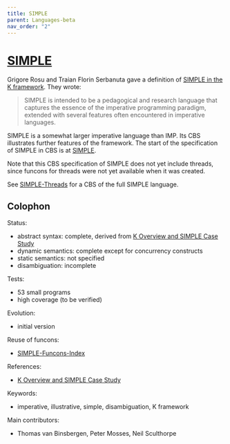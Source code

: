 ```yaml
---
title: SIMPLE
parent: Languages-beta
nav_order: "2"
---
```


[SIMPLE]
========

Grigore Rosu and Traian Florin Serbanuta gave a definition of
[SIMPLE in the K framework]. They wrote:

> SIMPLE is intended to be a pedagogical and research language that captures
> the essence of the imperative programming paradigm, extended with several
> features often encountered in imperative languages.

SIMPLE is a somewhat larger imperative language than IMP. Its CBS illustrates
further features of the framework. The start of the specification of SIMPLE in
CBS is at [SIMPLE].

Note that this CBS specification of SIMPLE does not yet include threads, since
funcons for threads were not yet available when it was created.

See [SIMPLE-Threads] for a CBS of the full SIMPLE language.

Colophon
--------

Status:
  - abstract syntax:   complete, derived from [K Overview and SIMPLE Case Study]
  - dynamic semantics: complete except for concurrency constructs
  - static semantics:  not specified
  - disambiguation:    incomplete

Tests:
  - 53 small programs
  - high coverage (to be verified)

Evolution:
  - initial version

Reuse of funcons:
  - [SIMPLE-Funcons-Index]

References:
  - [K Overview and SIMPLE Case Study]

Keywords:
  - imperative, illustrative, simple, disambiguation, K framework

Main contributors:
  - Thomas van Binsbergen, Peter Mosses, Neil Sculthorpe

[K Overview and SIMPLE Case Study]:  http://dx.doi.org/10.1016/j.entcs.2014.05.002
[SIMPLE in the K framework]: http://fsl.cs.illinois.edu/index.php/K_Overview_and_SIMPLE_Case_Study

[SIMPLE]:               SIMPLE-cbs/SIMPLE/SIMPLE-Start
[SIMPLE-Funcons-Index]: SIMPLE-cbs/SIMPLE/SIMPLE-Funcons-Index

[SIMPLE-Threads]: ../Unstable-Languages-beta/SIMPLE-Threads
